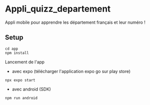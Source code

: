 # Appli_quizz_departement
Appli mobile pour apprendre les département français et leur numéro !

## Setup

```shell
cd app
npm install
```

Lancement de l'app

- avec expo (télécharger l'application expo go sur play store)
```shell
npx expo start
```

- avec android (SDK)

```shell
npm run android
```
